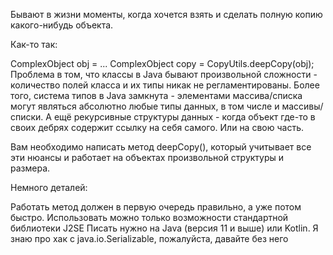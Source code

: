 Бывают в жизни моменты, когда хочется взять и сделать полную копию какого-нибудь объекта.

Как-то так:

ComplexObject obj = ...
ComplexObject copy = CopyUtils.deepCopy(obj);
Проблема в том, что классы в Java бывают произвольной сложности - количество полей класса 
и их типы никак не регламентированы. Более того, система типов в Java замкнута - 
элементами массива/списка могут являться абсолютно любые типы данных, в том числе и массивы/списки. 
А ещё рекурсивные структуры данных - когда объект где-то в своих дебрях содержит ссылку на себя самого. 
Или на свою часть.

Вам необходимо написать метод deepCopy(), который учитывает все эти нюансы и
работает на объектах произвольной структуры и размера.

Немного деталей:

Работать метод должен в первую очередь правильно, а уже потом быстро.
Использовать можно только возможности стандартной библиотеки J2SE
Писать нужно на Java (версия 11 и выше) или Kotlin.
Я знаю про хак с java.io.Serializable, пожалуйста, давайте без него